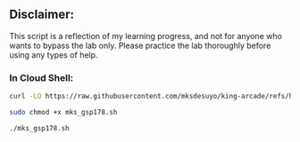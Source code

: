 ## Disclaimer:

This script is a reflection of my learning progress, and not for anyone who wants to bypass the lab only. Please practice the lab thoroughly before using any types of help.

### In Cloud Shell:

```bash
curl -LO https://raw.githubusercontent.com/mksdesuyo/king-arcade/refs/heads/main/Connect%20to%20Cloud%20SQL%20from%20an%20Application%20in%20Google%20Kubernetes%20Engine%20%7C%20GSP449/mks_gsp449.sh

sudo chmod +x mks_gsp178.sh

./mks_gsp178.sh
```